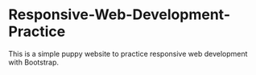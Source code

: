 # Responsive-Web-Development-Practice
This is a simple puppy website to practice responsive web development with Bootstrap.
